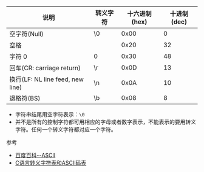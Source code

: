 <!--
 * @Author: JohnJeep
 * @Date: 2020-05-21 15:05:29
 * @LastEditTime: 2021-04-02 11:38:51
 * @LastEditors: Please set LastEditors
 * @Description: In User Settings Edit
-->

说明 | 转义字符 | 十六进制(hex) | 十进制(dec)
---|---|---|---
空字符(Null) | \0 |0x00 | 0
空格 |  | 0x20 | 32
字符 0 | 0 | 0x30 | 48
回车(CR: carriage return) | \r | 0x0D | 13
换行(LF: NL line feed, new line) | \n | 0x0A | 10
退格符(BS) | \b | 0x08 | 8


- 字符串结尾用空字符表示：`\0`
- 并不是所有的控制字符都可用相应的字母或者数字表示，不能表示的要用转义字符。任何一个转义字符都对应一个字符。


参考
- [百度百科--ASCII](https://baike.baidu.com/item/ASCII/309296?fromtitle=ascii%E7%A0%81%E8%A1%A8&fromid=19660475&fr=aladdin)
- [C语言转义字符表和ASCII码表](https://www.cnblogs.com/kanhaoniao/p/11323166.html)